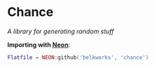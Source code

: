 
# Chance
*A library for generating random stuff*

**Importing with [Neon](https://github.com/Belkworks/NEON)**:
```lua
Flatfile = NEON:github('belkworks', 'chance')
```
